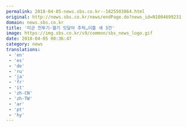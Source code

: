 ```yaml
---
permalink: 2018-04-05-news.sbs.co.kr--1825503864.html
original: http://news.sbs.co.kr/news/endPage.do?news_id=N1004699231
domain: news.sbs.co.kr
title: '미군 전투기·헬기 잇달아 추락…이틀 새 3건'
image: https://img.sbs.co.kr/s9/common/sbs_news_logo.gif
date: 2018-04-05 00:36:47
category: news
translations: 
 - 'en'
 - 'es'
 - 'de'
 - 'ru'
 - 'ja'
 - 'fr'
 - 'it'
 - 'zh-CN'
 - 'zh-TW'
 - 'ar'
 - 'pt'
 - 'hy'
---
```


